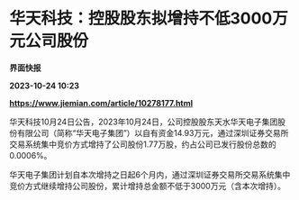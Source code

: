 # 华天科技：控股股东拟增持不低3000万元公司股份
**界面快报**

**2023-10-24 10:23**

**https://www.jiemian.com/article/10278177.html**

华天科技10月24日公告，2023年10月24日，公司控股股东天水华天电子集团股份有限公司（简称“华天电子集团”）以自有资金14.93万元，通过深圳证券交易所交易系统集中竞价方式增持了公司股份1.77万股，约占公司已发行股份总数的0.0006%。

华天电子集团计划自本次增持之日起6个月内，通过深圳证券交易所交易系统集中竞价方式继续增持公司股份，累计增持总金额不低于3000万元（含本次增持）。